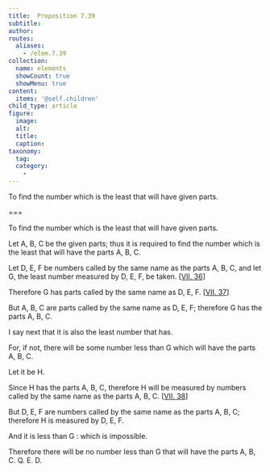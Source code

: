 ```yaml
---
title:  Proposition 7.39
subtitle: 
author:
routes:
  aliases:
    - /elem.7.39
collection:
  name: elements
  showCount: true
  showMenu: true
content:
  items: '@self.children'
child_type: article
figure:
  image:
  alt:
  title:
  caption:
taxonomy:
  tag:
  category:
    - 
---
```


<p>
       <hi rend="ital">To find the number which is the least that will have given parts.</hi>
      </p>

===

<p>
       <span class="ital">To find the number which is the least that will have given parts.</span>
      </p>

<p>Let <span class="ital">A</span>, <span class="ital">B</span>, <span class="ital">C</span> be the given parts; thus it is required to find the number which is the least that will have the parts <span class="ital">A</span>, <span class="ital">B</span>, <span class="ital">C</span>. 
      </p>

<p>Let <span class="ital">D</span>, <span class="ital">E</span>, <span class="ital">F</span> be numbers called by the same name as the parts <span class="ital">A</span>, <span class="ital">B</span>, <span class="ital">C</span>, and let <span class="ital">G</span>, the least number measured by <span class="ital">D</span>, <span class="ital">E</span>, <span class="ital">F</span>, be taken. [<a href="/elem.7.36">VII. 36</a>] </p>

<p>Therefore <span class="ital">G</span> has parts called by the same name as <span class="ital">D</span>, <span class="ital">E</span>, <span class="ital">F</span>. [<a href="/elem.7.37">VII. 37</a>] </p>

<p>But <span class="ital">A</span>, <span class="ital">B</span>, <span class="ital">C</span> are parts called by the same name as <span class="ital">D</span>, <span class="ital">E</span>, <span class="ital">F</span>; therefore <span class="ital">G</span> has the parts <span class="ital">A</span>, <span class="ital">B</span>, <span class="ital">C</span>. </p>

<p>I say next that it is also the least number that has. <pb n="344"/></p>

<p>For, if not, there will be some number less than <span class="ital">G</span> which will have the parts <span class="ital">A</span>, <span class="ital">B</span>, <span class="ital">C</span>. </p>

<p>Let it be <span class="ital">H</span>. </p>

<p>Since <span class="ital">H</span> has the parts <span class="ital">A</span>, <span class="ital">B</span>, <span class="ital">C</span>, therefore <span class="ital">H</span> will be measured by numbers called by the same name as the parts <span class="ital">A</span>, <span class="ital">B</span>, <span class="ital">C</span>. [<a href="/elem.7.38">VII. 38</a>] </p>

<p>But <span class="ital">D</span>, <span class="ital">E</span>, <span class="ital">F</span> are numbers called by the same name as the parts <span class="ital">A</span>, <span class="ital">B</span>, <span class="ital">C</span>; therefore <span class="ital">H</span> is measured by <span class="ital">D</span>, <span class="ital">E</span>, <span class="ital">F</span>. </p>

<p>And it is less than <span class="ital">G</span> : which is impossible. </p>

<p>Therefore there will be no number less than <span class="ital">G</span> that will have the parts <span class="ital">A</span>, <span class="ital">B</span>, <span class="ital">C</span>. Q. E. D.</p>
